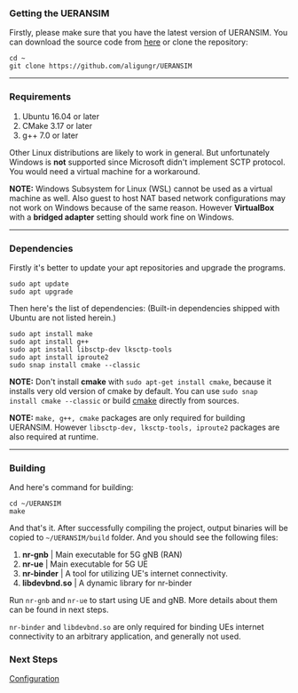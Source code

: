 ### Getting the UERANSIM

Firstly, please make sure that you have the latest version of UERANSIM. You can download the source code from [here](https://github.com/aligungr/UERANSIM/releases) or clone the repository:

```
cd ~
git clone https://github.com/aligungr/UERANSIM
```

---

### Requirements

1. Ubuntu 16.04 or later
2. CMake 3.17 or later
3. g++ 7.0 or later

Other Linux distributions are likely to work in general. But unfortunately Windows is **not** supported since Microsoft didn't implement SCTP protocol. You would need a virtual machine for a workaround.

**NOTE:** Windows Subsystem for Linux (WSL) cannot be used as a virtual machine as well. Also guest to host NAT based network configurations may not work on Windows because of the same reason. However **VirtualBox** with a **bridged adapter** setting should work fine on Windows.

---

### Dependencies

Firstly it's better to update your apt repositories and upgrade the programs.

```
sudo apt update
sudo apt upgrade
```

Then here's the list of dependencies: (Built-in dependencies shipped with Ubuntu are not listed herein.)

```
sudo apt install make
sudo apt install g++
sudo apt install libsctp-dev lksctp-tools
sudo apt install iproute2
sudo snap install cmake --classic
```

**NOTE:** Don't install **cmake** with `sudo apt-get install cmake`, because it installs very old version of cmake by default. You can use `sudo snap install cmake --classic` or build [cmake](https://cmake.org/https://cmake.org/) directly from sources.

**NOTE:** `make, g++, cmake` packages are only required for building UERANSIM. However `libsctp-dev, lksctp-tools, iproute2` packages are also required at runtime.

---

### Building

And here's command for building:

```
cd ~/UERANSIM
make
```

And that's it. After successfully compiling the project, output binaries will be copied to `~/UERANSIM/build` folder. And you should see the following files:

1. **nr-gnb** | Main executable for 5G gNB (RAN)
2. **nr-ue** | Main executable for 5G UE
3. **nr-binder** | A tool for utilizing UE's internet connectivity.
4. **libdevbnd.so** | A dynamic library for nr-binder

Run `nr-gnb` and `nr-ue` to start using UE and gNB. More details about them can be found in next steps.

`nr-binder` and `libdevbnd.so` are only required for binding UEs internet connectivity to an arbitrary application, and generally not used.

### Next Steps

[Configuration](Configuration)